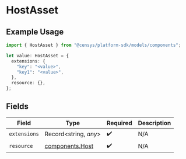 # HostAsset

## Example Usage

```typescript
import { HostAsset } from "@censys/platform-sdk/models/components";

let value: HostAsset = {
  extensions: {
    "key": "<value>",
    "key1": "<value>",
  },
  resource: {},
};
```

## Fields

| Field                                              | Type                                               | Required                                           | Description                                        |
| -------------------------------------------------- | -------------------------------------------------- | -------------------------------------------------- | -------------------------------------------------- |
| `extensions`                                       | Record<string, *any*>                              | :heavy_check_mark:                                 | N/A                                                |
| `resource`                                         | [components.Host](../../models/components/host.md) | :heavy_check_mark:                                 | N/A                                                |